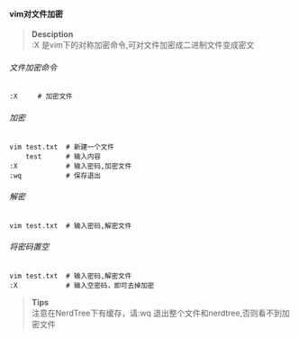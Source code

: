 #### vim对文件加密

><b>Desciption</b><br>
    :X  是vim下的对称加密命令,可对文件加密成二进制文件变成密文

###### 文件加密命令 
    :X     # 加密文件

###### 加密
    vim test.txt  # 新建一个文件
        test      # 输入内容
    :X            # 输入密码,加密文件
    :wq           # 保存退出

###### 解密
    vim test.txt  # 输入密码,解密文件

###### 将密码置空
    vim test.txt  # 输入密码,解密文件
    :X            # 输入空密码，即可去掉加密

><b>Tips</b><br>
    注意在NerdTree下有缓存，请:wq 退出整个文件和nerdtree,否则看不到加密文件





